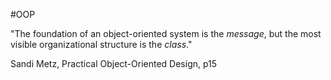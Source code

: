#OOP 

"The foundation of an object-oriented system is the _message_, but the most visible organizational structure is the _class_."

Sandi Metz, Practical Object-Oriented Design, p15